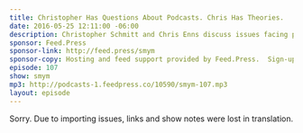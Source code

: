 ```yaml
---
title: Christopher Has Questions About Podcasts. Chris Has Theories.
date: 2016-05-25 12:11:00 -06:00
description: Christopher Schmitt and Chris Enns discuss issues facing podcasters in 2016 - do you need a blog? Should you be on YouTube? How to market a podcast? Cross post it to Medium? Publish on Product Hunt? We&rsquo;ve got more questions than answers but we&rsquo;re having fun discussing it.
sponsor: Feed.Press
sponsor-link: http://feed.press/smym
sponsor-copy: Hosting and feed support provided by Feed.Press.  Sign-up today and try FeedPress on a 14 day trial (no contracts or commitments). Use promo code "smym" during checkout to get 10% off your first year.
episode: 107
show: smym
mp3: http://podcasts-1.feedpress.co/10590/smym-107.mp3
layout: episode
---
```


Sorry. Due to importing issues, links and show notes were lost in translation.
